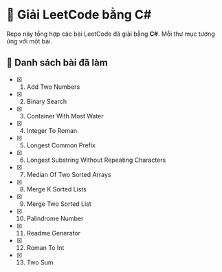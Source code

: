 # 🧠 Giải LeetCode bằng C# 

Repo này tổng hợp các bài LeetCode đã giải bằng **C#**.
Mỗi thư mục tương ứng với một bài.

## 📌 Danh sách bài đã làm

- [x] 1. Add Two Numbers
- [x] 2. Binary Search
- [x] 3. Container With Most Water
- [x] 4. Integer To Roman
- [x] 5. Longest Common Prefix
- [x] 6. Longest Substring Without Repeating Characters
- [x] 7. Median Of Two Sorted Arrays
- [x] 8. Merge K Sorted Lists
- [x] 9. Merge Two Sorted List
- [x] 10. Palindrome Number
- [x] 11. Readme Generator
- [x] 12. Roman To Int
- [x] 13. Two Sum
